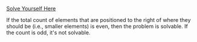 [Solve Yourself Here](https://www.hackerrank.com/challenges/larrys-array/problem?isFullScreen=true)

If the total count of elements that are positioned to the right of where they should be (i.e., smaller elements) is even, then the problem is solvable.
If the count is odd, it's not solvable.
